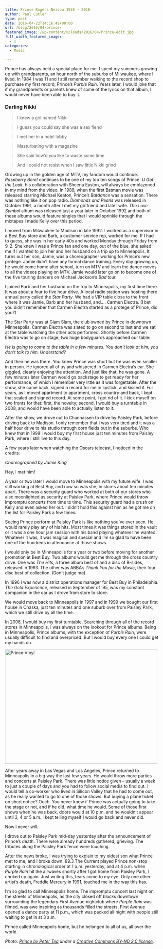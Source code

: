 ```yaml
---
title: Prince Rogers Nelson 1958 – 2016
author: Paul Cutler
type: post
date: 2016-04-22T14:16:42+00:00
url: /blog/2016/04/prince/
featured_image: /wp-content/uploads/2016/04/Prince-edit.jpg
full_width_featured_image:
  - 1
categories:
  - Music

---
```

Prince has always held a special place for me. I spent my summers growing up with grandparents, an hour north of the suburbs of Milwaukee, where I lived. In 1984 I was 11 and I still remember walking to the record shop to purchase my first record, Prince’s _Purple Rain_. Years later, I would joke that if my grandparents or parents knew of some of the lyrics on that album, I would never have been able to buy it.

### Darling Nikki

> I knew a girl named Nikki
    
> I guess you could say she was a sex fiend
    
> I met her in a hotel lobby
    
> Masturbating with a magazine
    
> She said how&#8217;d you like to waste some time
    
> And I could not resist when I saw little Nikki grind 

Growing up in the golden age of MTV, my fandom would continue. _Raspberry Beret_ continues to be one of my top ten songs of Prince. _U Got the Look_, his collaboration with Sheena Easton, will always be emblazoned in my mind from the video. In 1989, when the first Batman movie was released starring Michael Keaton, Prince’s _Batdance_ was a sensation. There was nothing like it on pop radio. _Diamonds and Pearls_ was released in October 1991, a month after I met my girlfriend and later wife. _The Love Symbol_ album was released just a year later in October 1992 and both of these albums would feature singles that I would sprinkle through the mixtapes I made Kelly over this period.

I moved from Milwaukee to Madison in late 1992. I worked as a supervisor in a Best Buy store and Barb, a customer service rep, worked for me. If I had to guess, she was in her early 40s and worked Monday through Friday from 9-2. She knew I was a Prince fan and one day, out of the blue, she asked me if I wanted to join her and her husband on a trip up to Minneapolis. It turns out her son, Jamie, was a choreographer working for Prince’s new protege. Jamie didn’t have any formal dance training. Every day growing up, he would come home after school, turn on MTV and learn the dance moves to all the videos playing on MTV. Jamie would later go on to become one of the five touring dancers on Michael Jackson’s _Bad_ tour.

I joined Barb and her husband on the trip to Minneapolis, my first time there. It was about a four to five hour drive. A local radio station was hosting there annual party called the _Star Party_. We had a VIP table close to the front where it was Jamie, Barb and her husband, and…. Carmen Electra. (I bet you didn’t remember that Carmen Electra started as a protege of Prince, did you?)

The Star Party was at Glam Slam, the club owned by Prince in downtown Minneapolis. Carmen Electra was slated to go on second to last and we sat at the table watching the other acts performed. Shortly before Carmen Electra was to go on stage, two huge bodyguards approached our table:

_He is going to come to the table in a few minutes. You don’t look at him, you don’t talk to him. Understand?_

And then he was there. You knew Prince was short but he was even smaller in person. He ignored all of us and whispered in Carmen Electra’s ear. She giggled, clearly enjoying the attention. And just like that, he was gone. A few minutes later Carmen would go backstage to get ready for her performance, of which I remember very little as it was forgettable. After the show, she came back, signed a record for me in lipstick, and kissed it. For years, as I moved apartment to apartment, cross country and back, I kept that sealed and signed record. At some point, I got rid of it. I kick myself on two fronts for that: first, the novelty; second, I would buy a turntable in 2008, and would have been able to actually listen to it.

After the show, we drove out to Chanhassen to drive by Paisley Park, before driving back to Madison. I only remember that I was very tired and it was a half hour drive to his studio through corn fields out in the suburbs. Who knew that in 1999 I would buy my first house just ten minutes from Paisley Park, where I still live to this day.

A few years later when watching the Oscars telecast, I noticed in the credits:

_Choreographed by Jamie King_

Hey, I met him!

A year or two later I would move to Minneapolis with my future wife. I was still working at Best Buy, and now so was she, in stores about ten minutes apart. There was a security guard who worked at both of our stores who also moonlighted as security at Paisley Park, where Prince would throw impromptu concerts from time to time. This security guard had a crush on Kelly and even asked her out. I didn’t hold this against him as he got me on the list for Paisley Park a few times.

Seeing Prince perform at Paisley Park is like nothing you’ve ever seen. He would rarely play any of his hits. Most times it was things stored in the vault or it was a one hour jam session with his band playing whatever he wanted. Whatever it was, it was magical and special and I’m so glad to have been one of the hundreds in attendance at those shows.

I would only be in Minneapolis for a year or two before moving for another promotion at Best Buy. Two albums would get me through the cross country drive. One was _The Hits_, a three album best of and a disc of B-sides, released in 1993. The other was ABBA’s _Thank You for the Music_, their four disc best of collection. (Don’t judge me).

In 1996 I was now a district operations manager for Best Buy in Philadelphia. _The Gold Experience_, released in September of ’95, was my constant companion in the car as I drove from store to store.

We would move back to Minneapolis in 1997 and in 1999 we bought our first house in Chaska, just ten minutes and one suburb over from Paisley Park, which we still drive by all the time.

In 2008, I would buy my first turntable. Searching through all of the record stores in Minneapolis, I was always on the lookout for Prince albums. Being in Minneapolis, Prince albums, with the exception of _Purple Rain_, were usually difficult to find and overpriced. But I would buy every one I could get my hands on.

<a title="Prince Vinyl" href="https://www.flickr.com/photos/silwenae/26575975755/in/dateposted-public/" data-flickr-embed="true"><img src="https://i0.wp.com/farm2.staticflickr.com/1672/26575975755_b55becd6fc.jpg?resize=500%2C375&#038;ssl=1" alt="Prince Vinyl" width="500" height="375" data-recalc-dims="1" /></a>

After years away in Las Vegas and Los Angeles, Prince returned to Minneapolis in a big way the last few years. He would throw more parties and concerts at Paisley Park. There was little notice given &#8211; usually a week to just a couple of days and you had to follow social media to find out. I would tell a co-worker who lived in Silicon Valley that he had to come out, as he really wanted to go to one of those shows. But buying a plane ticket on short notice? Ouch. You never knew if Prince was actually going to take the stage or not, and if he did, what time he would. Some of those first shows when he was back, doors would at 10 p.m. and he wouldn’t appear until 3, 4 or 5 a.m. I kept telling myself I would go back and never did.

Now I never will.

I drove out to Paisley Park mid-day yesterday after the announcement of Prince’s death. There were already hundreds gathered, grieving. The tributes along the Paisley Park fence were touching.

After the news broke, I was trying to explain to my oldest son what Prince met to me, and I broke down. 89.3 The Current played Prince non-stop starting in chronological order at 1 p.m. yesterday, and at 4 p.m. when _Purple Rain_ hit the airwaves shortly after I got home from Paisley Park, I choked up again. Just writing this, tears come to my eye. Only one other artist’s death, Freddie Mercury in 1991, touched me in the way this has.

I’m so glad to call Minneapolis home. The impromptu concert last night on the streets of Minneapolis, as the city closed off blocks downtown surrounding the legendary First Avenue nightclub where _Purple Rain_ was filmed, was awe inspiring as thousands filled the streets. First Avenue opened a dance party at 11 p.m., which was packed all night with people still waiting to get in at 3 a.m.

Prince called Minneapolis home, but he belonged to all of us, all over the world.

_Photo: [Prince by Peter Tea][1] under a [Creative Commons BY-ND 2.0 license][2]._

 [1]: https://www.flickr.com/photos/petertea/5932658251/in/photolist-a3fqBe-zzAMv-zzBCe-4JxcZj-UmG2J-zzASc-4vVEEQ-zzAgQ-c1tHVb-a3fqMx-fxTWv-zzAxC-a3ibZ5-4Jxd8Y-9LQzvz-c1tHsf-c1tHed-3vqtF4-2Ta4w-zzBn7-c1tRLj-9FPQUW-e8uqk-a3fj4x-pc9bPR-a3ihZf-a3ig3C-a3ihNu-a3ii4U-66si-a3fpWB-a3fjNg-a3ibiS-c1tHEG-a3fq28-a3ibpb-a3ihB1-a3ibx5-a3ibds-a3igWj-hPvs4Z-a3fnm2-a3fjzv-buct1B-a3ib4u-qXRcHh-a3ibs5-a3fq6M-a3fjGT-a3fqfV/
 [2]: https://creativecommons.org/licenses/by-nd/2.0/